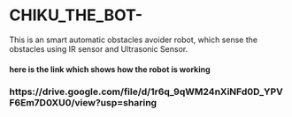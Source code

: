 # CHIKU_THE_BOT-
This is an smart automatic obstacles avoider robot, which sense the obstacles using IR sensor and Ultrasonic Sensor.
<h4> here is the link which shows how the robot is working </h4>
<h3>https://drive.google.com/file/d/1r6q_9qWM24nXiNFd0D_YPVF6Em7D0XU0/view?usp=sharing</h3>
